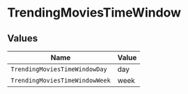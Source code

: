 # TrendingMoviesTimeWindow


## Values

| Name                           | Value                          |
| ------------------------------ | ------------------------------ |
| `TrendingMoviesTimeWindowDay`  | day                            |
| `TrendingMoviesTimeWindowWeek` | week                           |